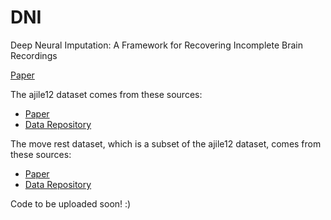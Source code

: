 # DNI

Deep Neural Imputation: A Framework for Recovering Incomplete Brain Recordings

[Paper](https://arxiv.org/pdf/2206.08094.pdf)

The ajile12 dataset comes from these sources:
- [Paper](https://www.nature.com/articles/s41597-022-01280-y)
- [Data Repository](https://dandiarchive.org/dandiset/000055/)

The move rest dataset, which is a subset of the ajile12 dataset, comes from these sources:
- [Paper](https://iopscience.iop.org/article/10.1088/1741-2552/abda0b/pdf)
- [Data Repository](https://figshare.com/projects/Generalized_neural_decoders_for_transfer_learning_across_participants_and_recording_modalities/90287)

Code to be uploaded soon! :)
